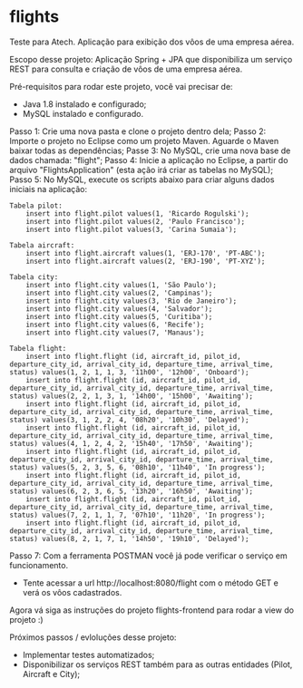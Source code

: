 # flights
Teste para Atech. Aplicação para exibição dos vôos de uma empresa aérea.

Escopo desse projeto: 
Aplicação Spring + JPA que disponibiliza um serviço REST para consulta e criação de vôos de uma empresa aérea.

Pré-requisitos para rodar este projeto, você vai precisar de:
- Java 1.8 instalado e configurado;
- MySQL instalado e configurado.

Passo 1: Crie uma nova pasta e clone o projeto dentro dela;
Passo 2: Importe o projeto no Eclipse como um projeto Maven. Aguarde o Maven baixar todas as dependências;
Passe 3: No MySQL, crie uma nova base de dados chamada: "flight";
Passo 4: Inicie a aplicação no Eclipse, a partir do arquivo "FlightsApplication" (esta ação irá criar as tabelas no MySQL);
Passo 5: No MySQL, execute os scripts abaixo para criar alguns dados iniciais na aplicação:

	Tabela pilot: 
		insert into flight.pilot values(1, 'Ricardo Rogulski');
		insert into flight.pilot values(2, 'Paulo Francisco');
		insert into flight.pilot values(3, 'Carina Sumaia');
		
	Tabela aircraft:
		insert into flight.aircraft values(1, 'ERJ-170', 'PT-ABC');
		insert into flight.aircraft values(2, 'ERJ-190', 'PT-XYZ');
	
	Tabela city: 
		insert into flight.city values(1, 'São Paulo');
		insert into flight.city values(2, 'Campinas');
		insert into flight.city values(3, 'Rio de Janeiro');
		insert into flight.city values(4, 'Salvador');
		insert into flight.city values(5, 'Curitiba');
		insert into flight.city values(6, 'Recife');
		insert into flight.city values(7, 'Manaus');

	Tabela flight: 
		insert into flight.flight (id, aircraft_id, pilot_id, departure_city_id, arrival_city_id, departure_time, arrival_time, status) values(1, 2, 1, 1, 3, '11h00', '12h00', 'Onboard'); 
		insert into flight.flight (id, aircraft_id, pilot_id, departure_city_id, arrival_city_id, departure_time, arrival_time, status) values(2, 2, 1, 3, 1, '14h00', '15h00', 'Awaiting'); 
		insert into flight.flight (id, aircraft_id, pilot_id, departure_city_id, arrival_city_id, departure_time, arrival_time, status) values(3, 1, 2, 2, 4, '08h20', '10h30', 'Delayed'); 
		insert into flight.flight (id, aircraft_id, pilot_id, departure_city_id, arrival_city_id, departure_time, arrival_time, status) values(4, 1, 2, 4, 2, '15h40', '17h50', 'Awaiting'); 
		insert into flight.flight (id, aircraft_id, pilot_id, departure_city_id, arrival_city_id, departure_time, arrival_time, status) values(5, 2, 3, 5, 6, '08h10', '11h40', 'In progress'); 
		insert into flight.flight (id, aircraft_id, pilot_id, departure_city_id, arrival_city_id, departure_time, arrival_time, status) values(6, 2, 3, 6, 5, '13h20', '16h50', 'Awaiting'); 
		insert into flight.flight (id, aircraft_id, pilot_id, departure_city_id, arrival_city_id, departure_time, arrival_time, status) values(7, 2, 1, 1, 7, '07h10', '11h20', 'In progress'); 
		insert into flight.flight (id, aircraft_id, pilot_id, departure_city_id, arrival_city_id, departure_time, arrival_time, status) values(8, 2, 1, 7, 1, '14h50', '19h10', 'Delayed'); 
 

Passo 7: Com a ferramenta POSTMAN você já pode verificar o serviço em funcionamento. 
- Tente acessar a url http://localhost:8080/flight com o método GET e verá os vôos cadastrados.

Agora vá siga as instruções do projeto flights-frontend para rodar a view do projeto :)

Próximos passos / evloluções desse projeto: 
- Implementar testes automatizados;
- Disponibilizar os serviços REST também para as outras entidades (Pilot, Aircraft e City);



